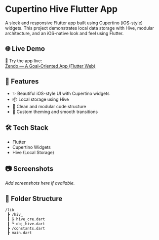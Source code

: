 # Cupertino Hive Flutter App

A sleek and responsive Flutter app built using Cupertino (iOS-style) widgets. This project demonstrates local data storage with Hive, modular architecture, and an iOS-native look and feel using Flutter.
## 🌐 Live Demo

🚀 Try the app live:  
[Zendo — A Goal-Oriented App (Flutter Web)](https://praveen0586.github.io/Zendo--A-goal-oriented-app-/)

## 🚀 Features

- ✨ Beautiful iOS-style UI with Cupertino widgets  
- 📦 Local storage using Hive  
- 🎯 Clean and modular code structure  
- 🎨 Custom theming and smooth transitions  

## 🛠️ Tech Stack

- Flutter  
- Cupertino Widgets  
- Hive (Local Storage)

## 📷 Screenshots

_Add screenshots here if available._

## 📁 Folder Structure

```bash
/lib
 ┣ /hiv_
 ┃ ┣ hive_cre.dart
 ┃ ┗ obj_hive.dart
 ┣ /constants.dart
 ┣ main.dart
